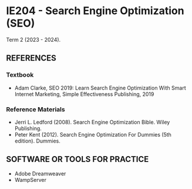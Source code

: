 # IE204 - Search Engine Optimization (SEO)
Term 2 (2023 - 2024).

## REFERENCES
### Textbook
- Adam Clarke, SEO 2019: Learn Search Engine Optimization With Smart Internet Marketing, Simple Effectiveness Publishing, 2019

### Reference Materials
- Jerri L. Ledford (2008). Search Engine Optimization Bible. Wiley Publishing.
- Peter Kent (2012). Search Engine Optimization For Dummies (5th edition). Dummies.

## SOFTWARE OR TOOLS FOR PRACTICE
- Adobe Dreamweaver
- WampServer
